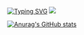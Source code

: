 [![Typing SVG](https://readme-typing-svg.herokuapp.com?font=Fira+Code&pause=1000&width=435&lines=hello)](https://git.io/typing-svg)
<img src='https://img.shields.io/badge/React-20232A?style=for-the-badge&logo=react&logoColor=61DAFB'/>

[![Anurag's GitHub stats](https://github-readme-stats.vercel.app/api?username=Lipheid)](https://github.com/anuraghazra/github-readme-stats)
